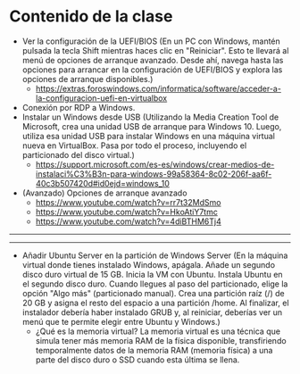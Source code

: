 # Contenido de la clase
- Ver la configuración de la UEFI/BIOS (En un PC con Windows, mantén pulsada la tecla Shift mientras haces clic en "Reiniciar". Esto te llevará al menú de opciones de arranque avanzado. Desde ahí, navega hasta las opciones para arrancar en la configuración de UEFI/BIOS y explora las opciones de arranque disponibles.)
  - https://extras.foroswindows.com/informatica/software/acceder-a-la-configuracion-uefi-en-virtualbox
- Conexión por RDP a Windows.
- Instalar un Windows desde USB (Utilizando la Media Creation Tool de Microsoft, crea una unidad USB de arranque para Windows 10. Luego, utiliza esa unidad USB para instalar Windows en una máquina virtual nueva en VirtualBox. Pasa por todo el proceso, incluyendo el particionado del disco virtual.)
  - https://support.microsoft.com/es-es/windows/crear-medios-de-instalaci%C3%B3n-para-windows-99a58364-8c02-206f-aa6f-40c3b507420d#id0ejd=windows_10
- (Avanzado) Opciones de arranque avanzado
  - https://www.youtube.com/watch?v=rr7t32MdSmo
  - https://www.youtube.com/watch?v=HkoAtiY7tmc
  - https://www.youtube.com/watch?v=4diBTHM6Tj4

----------
----------

- Añadir Ubuntu Server en la partición de Windows Server (En la máquina virtual donde tienes instalado Windows, apágala. Añade un segundo disco duro virtual de 15 GB. Inicia la VM con Ubuntu. Instala Ubuntu en el segundo disco duro. Cuando llegues al paso del particionado, elige la opción "Algo más" (particionado manual). Crea una partición raíz (/) de 20 GB y asigna el resto del espacio a una partición /home. Al finalizar, el instalador debería haber instalado GRUB y, al reiniciar, deberías ver un menú que te permite elegir entre Ubuntu y Windows.)
  - ¿Qué es la memoria virtual? La memoria virtual es una técnica que simula tener más memoria RAM de la física disponible, transfiriendo temporalmente datos de la memoria RAM (memoria física) a una parte del disco duro o SSD cuando esta última se llena.
